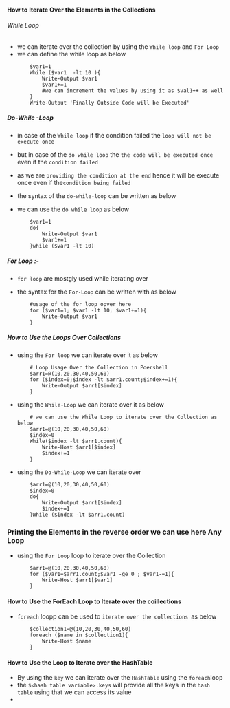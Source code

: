 #### How to Iterate Over the Elements in the Collections ####


###### While Loop 

- we can iterate over the collection  by using the `While loop` and `For Loop`
- we can define the while loop as below 
    ```
        $var1=1
        While ($var1  -lt 10 ){
            Write-Output $var1
            $var1+=1
            #we can increment the values by using it as $val1++ as well
        }
        Write-Output 'Finally Outside Code will be Executed'

    ```

##### Do-While -Loop

- in case of the `While loop` if the condition failed the `loop will not be execute once`
- but in case of the `do while loop` the `the code will be executed once` even if the `condition failed`
- as we are `providing the condition at the end` hence it will be execute once even if the` condition being failed `
- the syntax of the `do-while-loop` can be written as below 
-  we can use the `do while loop` as below 

    ```
        $var1=1
        do{
            Write-Output $var1
            $var1+=1
        }while ($var1 -lt 10)
    ```

##### For Loop :-

- `for loop` are mostgly used while iterating over 
- the syntax for the `For-Loop` can be written with as below 
    
    ```
        #usage of the for loop opver here
        for ($var1=1; $var1 -lt 10; $var1+=1){
            Write-Output $var1
        }

    ```

##### How to Use the Loops Over Collections 

- using the `For loop` we can iterate over it as below
  
    ```
        # Loop Usage Over the Collection in Poershell 
        $arr1=@(10,20,30,40,50,60)
        for ($index=0;$index -lt $arr1.count;$index+=1){
            Write-Output $arr1[$index]
        }
    ```

- using the `While-Loop` we can iterate over it as below 

    ```
        # we can use the While Loop to iterate over the Collection as below 
        $arr1=@(10,20,30,40,50,60)
        $index=0
        While($index -lt $arr1.count){
            Write-Host $arr1[$index]
            $index+=1
        }
    ```

- using the `Do-While-Loop` we can iterate over

    ```
        $arr1=@(10,20,30,40,50,60)
        $index=0
        do{
            Write-Output $arr1[$index]
            $index+=1
        }While ($index -lt $arr1.count)

    ```

### Printing the Elements in the reverse order we can use here Any Loop

- using the `For Loop` loop to iterate over the Collection
    
    ```  
        $arr1=@(10,20,30,40,50,60)
        for ($var1=$arr1.count;$var1 -ge 0 ; $var1-=1){
            Write-Host $arr1[$var1]
        }

    ```


#### How to Use the ForEach Loop to Iterate over the coillections

- `foreach` loopp can be used to `iterate over the collections `as below 

    ```
        $collection1=@(10,20,30,40,50,60)
        foreach ($name in $collection1){
            Write-Host $name
        }
    ```


#### How to Use the Loop to Iterate over the HashTable 

- By using the `key` we can iterate over the `HashTable` using the `foreach`loop
- the `$<hash table variable>.keys` will provide all the keys in the `hash table` using that we can access its value 
- 